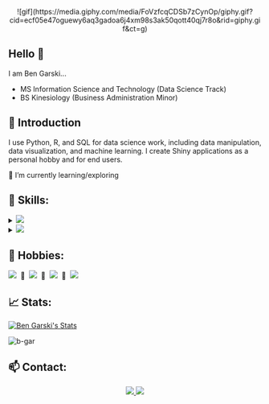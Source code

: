 <p align='center'>
  ![gif](https://media.giphy.com/media/FoVzfcqCDSb7zCynOp/giphy.gif?cid=ecf05e47oguewy6aq3gadoa6j4xm98s3ak50qott40qj7r8o&rid=giphy.gif&ct=g)
</p>

## Hello 👋
I am Ben Garski...
* MS Information Science and Technology (Data Science Track)
* BS Kinesiology (Business Administration Minor)

## 📍 Introduction
I use Python, R, and SQL for data science work, including data manipulation, data visualization, and machine learning. I create Shiny applications as a personal hobby and for end users.


🌱 I’m currently learning/exploring &nbsp;


## 🚀 Skills:

<details>
<summary><img src="https://img.shields.io/badge/Python-%233776AB.svg?&style=for-the-badge&logo=Python&logoColor=white"></summary>

+ [<img src="https://img.shields.io/badge/pandas-%23150458.svg?&style=for-the-badge&logo=pandas&logoColor=white">](https://pandas.pydata.org/) 
+ [<img src="https://img.shields.io/badge/scikit%20learn-%23F7931E.svg?&style=for-the-badge&logo=scikit-learn&logoColor=white">](https://scikit-learn.org/stable/) 
+ [<img src="https://img.shields.io/badge/numpy-%23013243.svg?&style=for-the-badge&logo=numpy&logoColor=white">](https://numpy.org/) 
+ [<img src="https://img.shields.io/badge/jupyter-%23F37626.svg?&style=for-the-badge&logo=jupyter&logoColor=white">](https://jupyter.org/) 

</details>

<details>
<summary><img src="https://img.shields.io/badge/r-%23276DC3.svg?&style=for-the-badge&logo=r&logoColor=white" /></summary>
  
+ [<img src="https://github.com/b-gar/b-gar/blob/master/shiny.svg" width = "48">](https://shiny.rstudio.com/) &nbsp; [Chicago Crime App](https://bengarski.shinyapps.io/ChicagoCrime/), &nbsp; [Workout Creator App](https://bengarski.shinyapps.io/WorkoutCreator/)
+ [<img src="https://github.com/b-gar/b-gar/blob/master/tidyverse.svg" width = "48">](https://www.tidyverse.org/) 
+ [<img src="https://github.com/b-gar/b-gar/blob/master/RStudio.svg" width = "48">](https://rstudio.com/)
+ [<img src="https://github.com/b-gar/b-gar/blob/master/plotly.svg" width = "48">](https://plotly.com/) 
</details>



## 🎈 Hobbies:
[<img src="https://img.shields.io/badge/Xbox-%23107C10.svg?&style=for-the-badge&logo=xbox&logoColor=white">](https://www.xbox.com/en-US/) &nbsp;💎&nbsp; [<img src="https://img.shields.io/badge/Netflix-%23E50914.svg?&style=for-the-badge&logo=Netflix&logoColor=white">](https://www.netflix.com/) &nbsp;💎&nbsp; [<img src="https://img.shields.io/badge/DataCamp-%2333AACC.svg?&style=for-the-badge&logo=Datacamp&logoColor=white">](https://www.datacamp.com/) &nbsp;💎&nbsp; [<img src="https://img.shields.io/badge/Raspberry%20Pi-%23C51A4A.svg?&style=for-the-badge&logo=raspberry-pi&logoColor=whiteg">](https://www.raspberrypi.org/)


## 📈 Stats:
[![Ben Garski's Stats](https://github-readme-stats.vercel.app/api?username=b-gar&theme=chartreuse-dark&show_icons=true&count_private=true&hide=prs,issues,contribs)](https://github.com/anuraghazra/github-readme-stats)

<p align="left"> <img src="https://komarev.com/ghpvc/?username=b-gar" alt="b-gar" /> </p>

## 📫 Contact:

<p align='center'>
  <a href="https://www.linkedin.com/in/ben-garski/">
  <img src="https://img.shields.io/badge/linkedin-%230077B5.svg?&style=for-the-badge&logo=linkedin&logoColor=white" />
  </a>
  <a href="mailto:ben.garski@outlook.com">
  <img src="https://img.shields.io/badge/Microsoft%20Outlook-0078D4?logo=microsoft-outlook&logoColor=white&style=for-the-badge" />
  </a>
</p>


